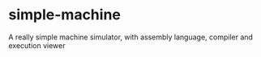 # simple-machine
A really simple machine simulator, with assembly language, compiler and execution viewer
